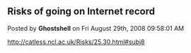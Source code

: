## Risks of going on Internet record
Posted by **Ghostshell** on Fri August 29th, 2008 09:58:01 AM

<!-- m --><a class="postlink" href="http://catless.ncl.ac.uk/Risks/25.30.html#subj8">http://catless.ncl.ac.uk/Risks/25.30.html#subj8</a><!-- m -->
